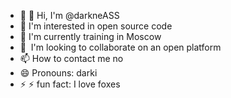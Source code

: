 - 👋 👋 Hi, I'm @darkneASS
-  👀 I'm interested in open source code 
- 🌱 I'm currently training in Moscow
- 💞 ️ I'm looking to collaborate on an open platform 
- 📫 How to contact me no
- 😄 Pronouns: darki 
- ⚡ ⚡ fun fact: I love foxes

<!---
darkneASS/darkneASS is a ✨ special ✨ repository because its `README.md` (this file) appears on your GitHub profile.
You can click the Preview link to take a look at your changes.
--->
